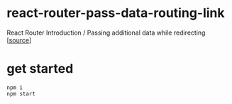 # react-router-pass-data-routing-link

React Router Introduction / Passing additional data while redirecting [[source](https://yogeshchavan.podia.com/courses/react-router-introduction/609718-passing-additional-data-while-redirecting/1755196-using-link)]

# get started

```
npm i
npm start
```
